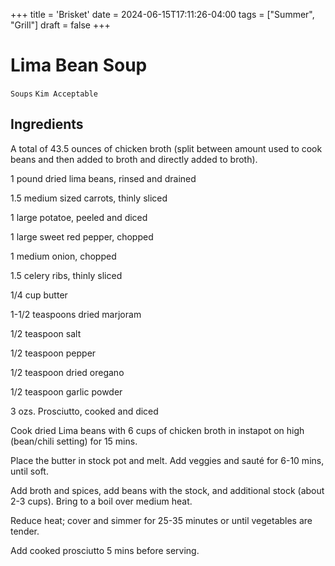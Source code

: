 +++
title = 'Brisket'
date = 2024-06-15T17:11:26-04:00
tags = ["Summer", "Grill"]
draft = false
+++
# Lima Bean Soup

`Soups` `Kim Acceptable`

## **Ingredients**

A total of 43.5 ounces of chicken broth (split between amount used to cook beans and then added to broth and directly added to broth).

1 pound dried lima beans, rinsed and drained

1.5 medium sized carrots, thinly sliced

1 large potatoe, peeled and diced

1 large sweet red pepper, chopped

1 medium onion, chopped

1.5 celery ribs, thinly sliced

1/4 cup butter

1-1/2 teaspoons dried marjoram

1/2 teaspoon salt

1/2 teaspoon pepper

1/2 teaspoon dried oregano

1/2 teaspoon garlic powder

3 ozs. Prosciutto, cooked and diced

Cook dried Lima beans with 6 cups of chicken broth in instapot on high (bean/chili setting) for 15 mins. 

Place the butter in stock pot and melt. Add veggies and sauté for 6-10 mins, until soft.

Add broth and spices, add beans with the stock, and additional stock (about 2-3 cups). Bring to a boil over medium heat.

Reduce heat; cover and simmer for 25-35 minutes or until vegetables are tender.

Add cooked prosciutto 5 mins before serving.
